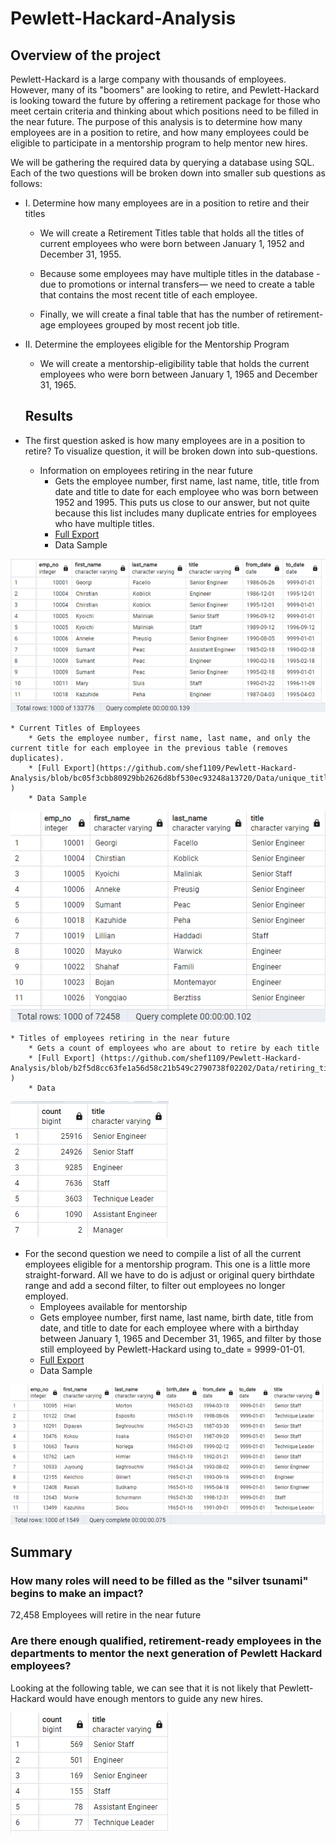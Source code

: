 # Pewlett-Hackard-Analysis

## Overview of the project
Pewlett-Hackard is a large company with thousands of employees. However, many of its "boomers" are looking to retire, and Pewlett-Hackard is looking toward the future by offering a retirement package for those who meet certain criteria and thinking about which positions need to be filled in the near future. The purpose of this analysis is to determine how many employees are in a position to retire, and how many employees could be eligible to participate in a mentorship program to help mentor new hires.

We will be gathering the required data by querying a database using SQL. Each of the two questions will be broken down into smaller sub questions as follows:

* I. Determine how many employees are in a position to retire and their titles
  * We will create a Retirement Titles table that holds all the titles of current employees who were born between January 1, 1952 and December 31, 1955.

  * Because some employees may have multiple titles in the database - due to promotions or internal transfers— we need to create a table that contains the most recent title of each employee.

  * Finally, we will create a final table that has the number of retirement-age employees grouped by most recent job title.

* II. Determine the employees eligible for the Mentorship Program
  * We will create a mentorship-eligibility table that holds the current employees who were born between January 1, 1965 and December 31, 1965.
  
  ## Results
* The first question asked is how many employees are in a position to retire? To visualize question, it will be broken down into sub-questions.
	* Information on employees retiring in the near future 
 	 	* Gets the employee number, first name, last name, title, title from date and title to date for each employee who was born between 1952 and 1995.  This puts us close to our answer, but not quite because this list includes many duplicate entries for employees who have multiple titles.
	 	* [Full Export]( https://github.com/shef1109/Pewlett-Hackard-Analysis/blob/723e1df7025ecf23c9826a3cb8f6ebc3266b188d/Data/retirement_titles.csv)
 	 	* Data Sample
 	 
![retirement_titles](Data/retirement_titles.png)
  
	* Current Titles of Employees 
   	 	* Gets the employee number, first name, last name, and only the current title for each employee in the previous table (removes duplicates). 
	 	* [Full Export](https://github.com/shef1109/Pewlett-Hackard-Analysis/blob/bc05f3cbb80929bb2626d8bf530ec93248a13720/Data/unique_titles.csv )
 	 	* Data Sample

![unique_titles](Data/unique_titles.png)

	* Titles of employees retiring in the near future
		* Gets a count of employees who are about to retire by each title 
		* [Full Export] (https://github.com/shef1109/Pewlett-Hackard-Analysis/blob/b2f5d8cc63fe1a56d58c21b549c2790738f02202/Data/retiring_titles.csv )
		* Data
		
![retiring_titles](Data/retiring_titles.png)
	
	
* For the second question we need to compile a list of all the current employees eligible for a mentorship program. This one is a little more straight-forward. All we have to do is adjust or original query birthdate range and add a second filter, to filter out employees no longer employed.
	* Employees available for mentorship 
	* Gets employee number, first name, last name, birth date, title from date, and title to date for each employee where with a birthday between January 1, 1965 and December 31, 1965, and filter by those still employeed by Pewlett-Hackard using to_date = 9999-01-01.
	* [Full Export](https://github.com/shef1109/Pewlett-Hackard-Analysis/blob/66dcc7e5f9c80aced1b8f897f8f6fecaa7564c77/Data/mentorship_eligibilty.csv)
	* Data Sample 
	
![mentorship_eligibility](Data/mentorship_eligibilty.png)

## Summary
### How many roles will need to be filled as the "silver tsunami" begins to make an impact?
72,458 Employees will retire in the near future

### Are there enough qualified, retirement-ready employees in the departments to mentor the next generation of Pewlett Hackard employees?
Looking at the following table, we can see that it is not likely that Pewlett-Hackard would have enough mentors to guide any new hires.

![mentor_count_title](Data/mentor_count_title.png)
